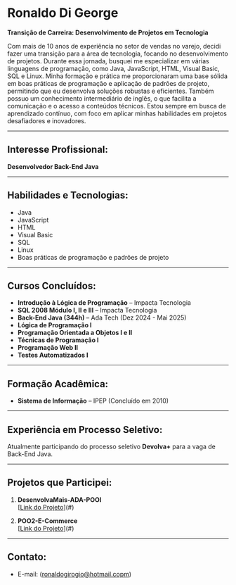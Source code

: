 # Ronaldo Di George
**Transição de Carreira: Desenvolvimento de Projetos em Tecnologia**

Com mais de 10 anos de experiência no setor de vendas no varejo, decidi fazer uma transição para a área de tecnologia, focando no desenvolvimento de projetos. Durante essa jornada, busquei me especializar em várias linguagens de programação, como Java, JavaScript, HTML, Visual Basic, SQL e Linux. Minha formação e prática me proporcionaram uma base sólida em boas práticas de programação e aplicação de padrões de projeto, permitindo que eu desenvolva soluções robustas e eficientes. Também possuo um conhecimento intermediário de inglês, o que facilita a comunicação e o acesso a conteúdos técnicos. Estou sempre em busca de aprendizado contínuo, com foco em aplicar minhas habilidades em projetos desafiadores e inovadores.

---

## Interesse Profissional:
**Desenvolvedor Back-End Java**

---

## Habilidades e Tecnologias:
- Java
- JavaScript
- HTML
- Visual Basic
- SQL
- Linux
- Boas práticas de programação e padrões de projeto

---

## Cursos Concluídos:
- **Introdução à Lógica de Programação** – Impacta Tecnologia
- **SQL 2008 Módulo I, II e III** – Impacta Tecnologia
- **Back-End Java (344h)** – Ada Tech (Dez 2024 - Mai 2025)
- **Lógica de Programação I**
- **Programação Orientada a Objetos I e II**
- **Técnicas de Programação I**
- **Programação Web II**
- **Testes Automatizados I**

---

## Formação Acadêmica:
- **Sistema de Informação** – IPEP (Concluído em 2010)

---

## Experiência em Processo Seletivo:
Atualmente participando do processo seletivo **Devolva+** para a vaga de Back-End Java.

---

## Projetos que Participei:

1. **DesenvolvaMais-ADA-POOI**  
   [[Link do Projeto](https://github.com/igoreloidiasbranco/ProjetosDesenvolvaMais-ADA-POOI)](#)  
   
2. **POO2-E-Commerce**  
   [[Link do Projeto](https://github.com/LuizCarlossr/POO2-E-Commerce)](#)  
  
---

## Contato:
- E-mail: (ronaldogirogio@hotmail.copm)
